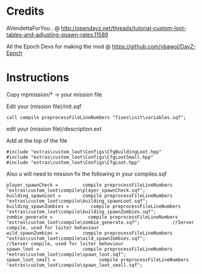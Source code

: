 Credits
=================
AVendettaForYou.. @ http://opendayz.net/threads/tutorial-custom-loot-tables-and-adjusting-spawn-rates.11589


All the Epoch Devs for making the mod  @ https://github.com/vbawol/DayZ-Epoch



Instructions
============

Copy mpmission/* -> your mission file


Edit your (mission file)/init.sqf

```
call compile preprocessFileLineNumbers "fixes\init\variables.sqf";
```

edit your (mission file)/description.ext

Add at the top of the file
```
#include "extras\custom_loot\Configs\CfgBuildingLoot.hpp"
#include "extras\custom_loot\Configs\CfgLootSmall.hpp"
#include "extras\custom_loot\Configs\CfgLoot.hpp"
```

Also u will need to mission fix the following in your compiles.sqf
```
player_spawnCheck =         compile preprocessFileLineNumbers "extras\custom_loot\compile\player_spawnCheck.sqf";
building_spawnLoot =        compile preprocessFileLineNumbers "extras\custom_loot\compile\building_spawnLoot.sqf";
building_spawnZombies =        compile preprocessFileLineNumbers "extras\custom_loot\compile\building_spawnZombies.sqf";
zombie_generate =             compile preprocessFileLineNumbers "extras\custom_loot\compile\zombie_generate.sqf";            //Server compile, used for loiter behaviour
wild_spawnZombies =         compile preprocessFileLineNumbers "extras\custom_loot\compile\wild_spawnZombies.sqf";            //Server compile, used for loiter behaviour
spawn_loot =                compile preprocessFileLineNumbers "extras\custom_loot\compile\spawn_loot.sqf";
spawn_loot_small =                compile preprocessFileLineNumbers "extras\custom_loot\compile\spawn_loot_small.sqf";
```
